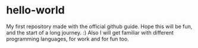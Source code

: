# hello-world
My first repository made with the official github guide. Hope this will be fun, and the start of a long journey. :)
Also I will get familiar with different programming languages, for work and for fun too.

